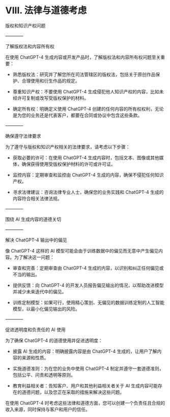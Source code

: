 



# VIII. 法律与道德考虑



版权和知识产权问题

––––––––



了解版权法和内容所有权

在使用 ChatGPT-4 生成内容或开发产品时，了解版权法和内容所有权问题至关重要：

+   熟悉版权法：研究并了解您所在司法管辖区的版权法，包括关于原创作品保护、合理使用和衍生作品的规定。

+   尊重知识产权：不要使用 ChatGPT-4 生成侵犯他人知识产权的内容，比如未经许可复制或改写受版权保护的材料。

+   确定所有权：明确定义使用 ChatGPT-4 创建的任何内容的所有权权利，无论是为您的业务还是代表客户，都要在合同或协议中包含这些条款。

––––––––



确保遵守法律要求

为了遵守与版权和知识产权相关的法律要求，请考虑以下步骤：

+   获取必要的许可：在使用 ChatGPT-4 生成内容时，包括文本、图像或其他媒体，确保获得使用受版权保护材料的许可或许可证。

+   监控内容：定期审查和监控由 ChatGPT-4 生成的内容，确保不侵犯任何知识产权。

+   寻求法律建议：咨询法律专业人士，确保您的业务实践和 ChatGPT-4 生成的内容符合相关法律法规。

––––––––



围绕 AI 生成内容的道德关切

––––––––



解决 ChatGPT-4 输出中的偏见

像 ChatGPT-4 这样的 AI 模型可能会由于训练数据中的偏见而无意中产生偏见内容。为了解决这一问题：

+   审查和完善：定期审查由 ChatGPT-4 生成的内容，以识别和纠正任何偏见或不当的输出。

+   提供反馈：向 ChatGPT-4 的开发人员报告偏见输出的情况，以帮助改进模型并减少未来迭代中的偏见。

+   训练定制模型：如果可行，使用精心策划、无偏见的数据训练定制的人工智能模型，以最小化偏见输出的风险。

––––––––



促进透明度和负责任的 AI 使用

为了确保 ChatGPT-4 的道德使用并促进透明度：

+   披露 AI 生成的内容：明确披露内容是由 ChatGPT-4 生成的，让用户了解内容的来源和性质。

+   实施道德准则：为在您的业务中使用 ChatGPT-4 制定并遵守一套道德准则，包括公平、问责和透明等原则。

+   教育利益相关者：告知客户、用户和其他利益相关者关于 AI 生成内容可能存在的道德问题，以及您正在采取的措施来解决这些问题。

在使用 ChatGPT-4 时考虑这些法律和道德方面，您可以创建一个负责任且合规的收入来源，同时保持与客户和用户的信任。
